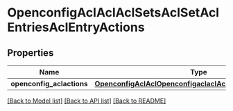 # OpenconfigAclAclAclSetsAclSetAclEntriesAclEntryActions

## Properties
Name | Type | Description | Notes
------------ | ------------- | ------------- | -------------
**openconfig_aclactions** | [**OpenconfigAclAclOpenconfigaclaclAclsetsAclentriesActions**](OpenconfigAclAclOpenconfigaclaclAclsetsAclentriesActions.md) |  | [optional] 

[[Back to Model list]](../README.md#documentation-for-models) [[Back to API list]](../README.md#documentation-for-api-endpoints) [[Back to README]](../README.md)


